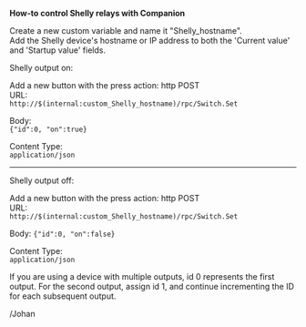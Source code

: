 **How-to control Shelly relays with Companion**  

    
Create a new custom variable and name it "Shelly_hostname".  
Add the Shelly device's hostname or IP address to both the 'Current value' and 'Startup value' fields.  
  
Shelly output on:  
  
Add a new button with the press action: http POST  
URL:  
`http://$(internal:custom_Shelly_hostname)/rpc/Switch.Set`  
  
Body:  
`{"id":0, "on":true}`  
  
Content Type:  
`application/json`  
  
************************************************************  
  
Shelly output off:  
  
Add a new button with the press action: http POST  
URL:  
`http://$(internal:custom_Shelly_hostname)/rpc/Switch.Set`  
  
Body:
`{"id":0, "on":false}`  
  
Content Type:  
`application/json`  
  
  
  
If you are using a device with multiple outputs, id 0 represents the first output. For the second output, assign id 1, and continue incrementing the ID for each subsequent output.  
  
/Johan
